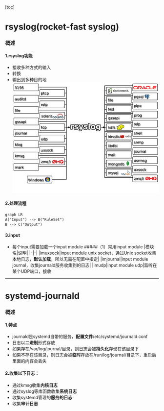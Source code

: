[toc]
# rsyslog(rocket-fast syslog)
### 概述
#### 1.rsyslog功能
* 接收多种方式的输入
* 转换
* 输出到多种目的地
![](./imgs/rsyslog_vs_journald_01.png)

#### 2.处理流程
```mermaid
graph LR
A("Input") --> B("RuleSet")
B --> C("Output")
```

#### 3.input
* 每个input需要加载一个input module
#####（1）常用input module
|模块名|说明|
|-|-|
|imuxsock|input module unix socket，通过Unix socket收集本地日志，**默认加载**，所以无需在配置中指定|
|imjournal|input module journal，收集journald服务收集到的日志|
|imudp|input module udp|监听在某个UDP端口，接收

***
# systemd-journald
### 概述
#### 1.特点
* journald是systemd自带的服务，**配置文件**/etc/systemd/journald.conf
* 日志以**二进制**形式存放
* 如果存在/var/log/journal/目录，则日志会被**持久化**存储在该目录下
* 如果不存在该目录，则日志会被**临时**存放在/run/log/journal/目录下，重启后里面的内容会丢失
#### 2.收集以下日志：
* 通过kmsg收集**内核日志**
* 通过syslog等库函数收集**系统日志**
* 收集systemd管理的**服务的日志**
* 收集**审计日志**
